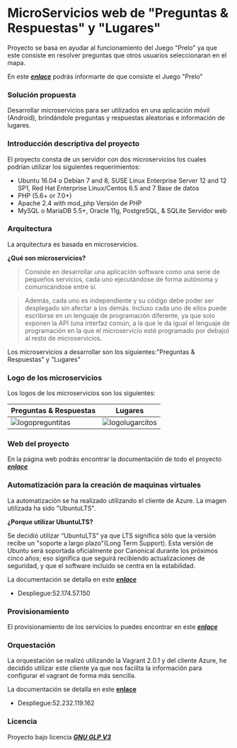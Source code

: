# MicroServicios web de "Preguntas & Respuestas" y "Lugares"

Proyecto se basa en ayudar al funcionamiento del Juego "Prelo" ya que este consiste en resolver preguntas que otros usuarios seleccionaran en el mapa.

En este ***[enlace](https://tonyesp.github.io/MII\_CC\_Proyecto/)*** podrás informarte de que consiste el Juego "Prelo"

### **Solución propuesta**

Desarrollar microservicios para ser utilizados en una aplicación móvil (Android), brindándole preguntas y respuestas aleatorias e información de lugares.

### **Introducción descriptiva del proyecto**

El proyecto consta de un servidor con dos microservicios los cuales podrían utilizar los siguientes requerimientos:

- Ubuntu 16.04 o Debian 7 and 8, SUSE Linux Enterprise Server 12 and 12 SP1, Red Hat Enterprise Linux/Centos 6.5 and 7 Base de datos
- PHP (5.6+ or 7.0+)
- Apache 2.4 with mod\_php Versión de PHP
- MySQL o MariaDB 5.5+, Oracle 11g, PostgreSQL, &amp; SQLite Servidor web


### Arquitectura

La arquitectura es basada en microservicios.

**¿Qué son microservicios?**

>Consiste en desarrollar una aplicación software como una serie de pequeños servicios, cada uno ejecutándose de forma autónoma y comunicándose entre sí.

>Además, cada uno es independiente y su código debe poder ser desplegado sin afectar a los demás. Incluso cada uno de ellos puede escribirse en un lenguaje de programación diferente, ya que solo exponen la API (una interfaz común, a la que le da igual el lenguaje de programación en la que el microservicio esté programado por debajo) al resto de microservicios.

Los microservicios a desarrollar son los siguientes:"Preguntas & Respuestas" y "Lugares"

### Logo de los microservicios

Los logos de los microservicios son los siguientes:

| **Preguntas & Respuestas**    | **Lugares** |
|---------------------------------| ------------|
![logopreguntitas](https://user-images.githubusercontent.com/32844919/33189492-6b04b62c-d0a3-11e7-8399-a19806d14fd2.jpeg)|![logolugarcitos](https://user-images.githubusercontent.com/32844919/33189484-5c918494-d0a3-11e7-9dfc-c656f44b20bc.jpeg)

### Web del proyecto

En la página web podrás encontrar la documentación de todo el proyecto ***[enlace](https://javierfrereq.github.io/MII_CC_Proyecto_MicroServicios/)***

### Automatización para la creación de maquinas virtuales

La automatización se ha realizado utilizando el cliente de Azure. La imagen utilizada ha sido "UbuntuLTS".

**¿Porque utilizar UbuntuLTS?**

Se decidió utilizar “UbuntuLTS” ya que LTS significa sólo que la versión recibe un "soporte a largo plazo"(Long Term Support).
Esta versión de Ubuntu será soportada oficialmente por Canonical durante los próximos cinco años; eso significa que seguirá recibiendo actualizaciones de seguridad, y que el software incluido se centra en la estabilidad.

La documentación se detalla en este ***[enlace](https://github.com/javierfrereq/MII_CC_Proyecto_MicroServicios/blob/master/automatizacion/README.md)***

* Despliegue:52.174.57.150

### Provisionamiento

El provisionamiento de los servicios lo puedes encontrar en este ***[enlace](https://github.com/javierfrereq/MII_CC_Proyecto_MicroServicios/blob/master/provision/chef-solo/README.md)***

### Orquestación 

La orquestación se realizó utilizando la Vagrant 2.0.1 y del cliente Azure, he decidido utilizar este cliente ya que nos facilita la información para configurar el vagrant de forma más sencilla.

La documentación se detalla en este **[enlace](https://github.com/javierfrereq/MII_CC_Proyecto_MicroServicios/blob/master/orquestacion/README.md)**

* Despliegue:52.232.119.162

### Licencia

Proyecto bajo licencia ***[GNU GLP V3](https://github.com/javierfrereq/MII_CC_Proyecto_MicroServicios/blob/master/LICENSE)***

